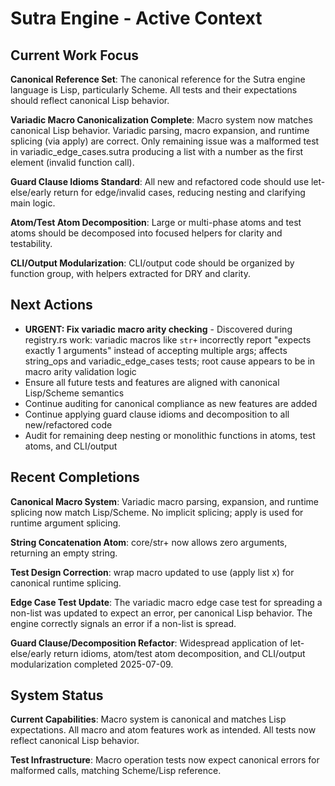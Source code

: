 # Sutra Engine - Active Context

## Current Work Focus

**Canonical Reference Set**: The canonical reference for the Sutra engine language is Lisp, particularly Scheme. All tests and their expectations should reflect canonical Lisp behavior.

**Variadic Macro Canonicalization Complete**: Macro system now matches canonical Lisp behavior. Variadic parsing, macro expansion, and runtime splicing (via apply) are correct. Only remaining issue was a malformed test in variadic_edge_cases.sutra producing a list with a number as the first element (invalid function call).

**Guard Clause Idioms Standard**: All new and refactored code should use let-else/early return for edge/invalid cases, reducing nesting and clarifying main logic.

**Atom/Test Atom Decomposition**: Large or multi-phase atoms and test atoms should be decomposed into focused helpers for clarity and testability.

**CLI/Output Modularization**: CLI/output code should be organized by function group, with helpers extracted for DRY and clarity.

## Next Actions

- **URGENT: Fix variadic macro arity checking** - Discovered during registry.rs work: variadic macros like `str+` incorrectly report "expects exactly 1 arguments" instead of accepting multiple args; affects string_ops and variadic_edge_cases tests; root cause appears to be in macro arity validation logic
- Ensure all future tests and features are aligned with canonical Lisp/Scheme semantics
- Continue auditing for canonical compliance as new features are added
- Continue applying guard clause idioms and decomposition to all new/refactored code
- Audit for remaining deep nesting or monolithic functions in atoms, test atoms, and CLI/output

## Recent Completions

**Canonical Macro System**: Variadic macro parsing, expansion, and runtime splicing now match Lisp/Scheme. No implicit splicing; apply is used for runtime argument splicing.

**String Concatenation Atom**: core/str+ now allows zero arguments, returning an empty string.

**Test Design Correction**: wrap macro updated to use (apply list x) for canonical runtime splicing.

**Edge Case Test Update**: The variadic macro edge case test for spreading a non-list was updated to expect an error, per canonical Lisp behavior. The engine correctly signals an error if a non-list is spread.

**Guard Clause/Decomposition Refactor**: Widespread application of let-else/early return idioms, atom/test atom decomposition, and CLI/output modularization completed 2025-07-09.

## System Status

**Current Capabilities**: Macro system is canonical and matches Lisp expectations. All macro and atom features work as intended. All tests now reflect canonical Lisp behavior.

**Test Infrastructure**: Macro operation tests now expect canonical errors for malformed calls, matching Scheme/Lisp reference.
